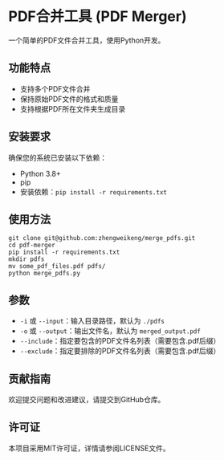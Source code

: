 # PDF合并工具 (PDF Merger)

一个简单的PDF文件合并工具，使用Python开发。

## 功能特点

- 支持多个PDF文件合并
- 保持原始PDF文件的格式和质量
- 支持根据PDF所在文件夹生成目录

## 安装要求

确保您的系统已安装以下依赖：

- Python 3.8+
- pip
- 安装依赖：`pip install -r requirements.txt`

## 使用方法

```
git clone git@github.com:zhengweikeng/merge_pdfs.git
cd pdf-merger
pip install -r requirements.txt
mkdir pdfs
mv some_pdf_files.pdf pdfs/
python merge_pdfs.py
```

## 参数

- `-i` 或 `--input`：输入目录路径，默认为 `./pdfs`
- `-o` 或 `--output`：输出文件名，默认为 `merged_output.pdf`
- `--include`：指定要包含的PDF文件名列表（需要包含.pdf后缀）
- `--exclude`：指定要排除的PDF文件名列表（需要包含.pdf后缀）

## 贡献指南

欢迎提交问题和改进建议，请提交到GitHub仓库。

## 许可证

本项目采用MIT许可证，详情请参阅LICENSE文件。
